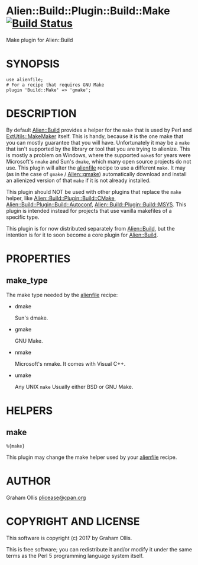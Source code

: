 # Alien::Build::Plugin::Build::Make [![Build Status](https://secure.travis-ci.org/plicease/Alien-Build-Plugin-Build-Make.png)](http://travis-ci.org/plicease/Alien-Build-Plugin-Build-Make)

Make plugin for Alien::Build

# SYNOPSIS

    use alienfile;
    # For a recipe that requires GNU Make
    plugin 'Build::Make' => 'gmake';

# DESCRIPTION

By default [Alien::Build](https://metacpan.org/pod/Alien::Build) provides a helper for the `make` that is used by Perl and [ExtUtils::MakeMaker](https://metacpan.org/pod/ExtUtils::MakeMaker) itself.
This is handy, because it is the one make that you can mostly guarantee that you will have.  Unfortunately it may be
a `make` that isn't supported by the library or tool that you are trying to alienize.  This is mostly a problem on
Windows, where the supported `make`s for years were Microsoft's `nmake` and Sun's `dmake`, which many open source
projects do not use.  This plugin will alter the [alienfile](https://metacpan.org/pod/alienfile) recipe to use a different `make`.  It may (as in the
case of `gmake` / [Alien::gmake](https://metacpan.org/pod/Alien::gmake)) automatically download and install an alienized version of that `make` if it
is not already installed.

This plugin should NOT be used with other plugins that replace the `make` helper, like 
[Alien::Build::Plugin::Build::CMake](https://metacpan.org/pod/Alien::Build::Plugin::Build::CMake), [Alien::Build::Plugin::Build::Autoconf](https://metacpan.org/pod/Alien::Build::Plugin::Build::Autoconf), 
[Alien::Build::Plugin::Build::MSYS](https://metacpan.org/pod/Alien::Build::Plugin::Build::MSYS).  This plugin is intended instead for projects that use vanilla makefiles of
a specific type.

This plugin is for now distributed separately from [Alien::Build](https://metacpan.org/pod/Alien::Build), but the intention is for it to soon become
a core plugin for [Alien::Build](https://metacpan.org/pod/Alien::Build).

# PROPERTIES

## make\_type

The make type needed by the [alienfile](https://metacpan.org/pod/alienfile) recipe:

- dmake

    Sun's dmake.

- gmake

    GNU Make.

- nmake

    Microsoft's nmake.  It comes with Visual C++.

- umake

    Any UNIX `make`  Usually either BSD or GNU Make.

# HELPERS

## make

    %{make}

This plugin may change the make helper used by your [alienfile](https://metacpan.org/pod/alienfile) recipe.

# AUTHOR

Graham Ollis <plicease@cpan.org>

# COPYRIGHT AND LICENSE

This software is copyright (c) 2017 by Graham Ollis.

This is free software; you can redistribute it and/or modify it under
the same terms as the Perl 5 programming language system itself.
